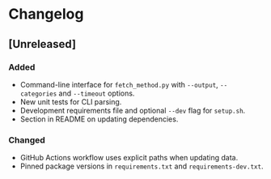 # Changelog

## [Unreleased]
### Added
- Command-line interface for `fetch_method.py` with `--output`, `--categories` and `--timeout` options.
- New unit tests for CLI parsing.
- Development requirements file and optional `--dev` flag for `setup.sh`.
- Section in README on updating dependencies.

### Changed
- GitHub Actions workflow uses explicit paths when updating data.
- Pinned package versions in `requirements.txt` and `requirements-dev.txt`.

